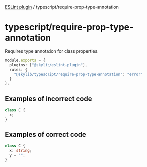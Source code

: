 [ESLint plugin](index.md) / typescript/require-prop-type-annotation

# typescript/require-prop-type-annotation

Requires type annotation for class properties.

```ts
module.exports = {
  plugins: ["@skylib/eslint-plugin"],
  rules: {
    "@skylib/typescript/require-prop-type-annotation": "error"
  }
};
```

## Examples of incorrect code

```ts
class C {
  x;
}
```

## Examples of correct code

```ts
class C {
  x: string;
  y = "";
}
```